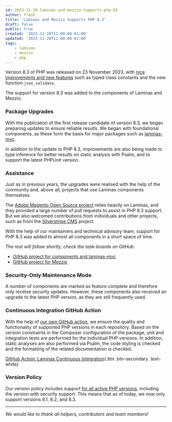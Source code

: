 ```yaml
---
id: 2023-11-28-laminas-and-mezzio-supports-php-83
author: frank
title: 'Laminas and Mezzio Supports PHP 8.3'
draft: false
public: true
created: '2023-11-28T11:00:00-01:00'
updated: '2023-11-28T11:00:00-01:00'
tags:
    - laminas
    - mezzio
    - php
---
```


Version 8.3 of PHP was released on 23 November 2023, with [nice improvements and new features](https://www.php.net/releases/8.3/) such as typed class constants and the new function `json_validate`.

The support for version 8.3 was added to the components of Laminas and Mezzio.

<!--- EXTENDED -->

### Package Upgrades

With the publication of the first release candidate of version 8.3, we began preparing updates to ensure reliable results.
We began with foundational components, as these form the basis for major packages such as [laminas-mvc](https://docs.laminas.dev/laminas-mvc/).

In addition to the update to PHP 8.3, improvements are also being made to type inference for better results on static analysis with Psalm, and to support the latest PHPUnit version.

### Assistance

Just as in previous years, the upgrades were realised with the help of the community and, above all, projects that use Laminas components themselves.

The [Adobe Magento Open Source project](https://github.com/magento/magento2/) relies heavily on Laminas, and they provided a large number of pull requests to assist in PHP 8.3 support. But we also welcomed contributions from individuals and other projects, such as from the [Silverstripe CMS](https://www.silverstripe.org) project.

With the help of our maintainers and technical advisory team, support for PHP 8.3 was added to almost all components in a short space of time.

_The rest will follow shortly; check the task-boards on GitHub:_

- [GitHub project for components and laminas-mvc](https://github.com/orgs/laminas/projects/35)
- [GitHub project for Mezzio](https://github.com/orgs/mezzio/projects/7)

### Security-Only Maintenance Mode

A number of components are marked as feature complete and therefore only receive security updates. However, these components also received an upgrade to the latest PHP version, as they are still frequently used.

### Continuous Integration GitHub Action

With the help of [our own GitHub action](https://github.com/marketplace/actions/laminas-continuous-integration), we ensure the quality and functionality of supported PHP versions in each repository. Based on the version constraints in the Composer configuration of the package, unit and integration tests are performed for the individual PHP versions. In addition, static analyses are also performed via Psalm, the code styling is checked and the formatting of the related documentation is checked.

[GitHub Action: Laminas Continuous Integration](https://github.com/marketplace/actions/laminas-continuous-integration){.btn .btn-secondary .text-white}

### Version Policy

Our version policy includes support [for all active PHP versions](https://www.php.net/supported-versions), including the version with security support. This means that as of today, we now only support versions 8.1, 8.2, and 8.3.

---

_We would like to thank all helpers, contributors and team members!_
